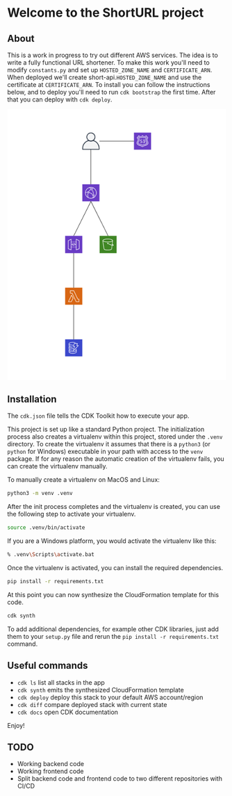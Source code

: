 
# Welcome to the ShortURL project

## About

This is a work in progress to try out different AWS services.  The idea is to write a fully functional URL shortener. To make this work you'll need to modify `constants.py` and set up `HOSTED_ZONE_NAME` and `CERTIFICATE_ARN`. When deployed we'll create short-api.`HOSTED_ZONE_NAME` and use the certificate at `CERTIFICATE_ARN`. To install you can follow the instructions below, and to deploy you'll need to run `cdk bootstrap` the first time. After that you can deploy with `cdk deploy`.

![Infrastructure](/images/diagram.png)

## Installation

The `cdk.json` file tells the CDK Toolkit how to execute your app.

This project is set up like a standard Python project.  The initialization
process also creates a virtualenv within this project, stored under the `.venv`
directory.  To create the virtualenv it assumes that there is a `python3`
(or `python` for Windows) executable in your path with access to the `venv`
package. If for any reason the automatic creation of the virtualenv fails,
you can create the virtualenv manually.

To manually create a virtualenv on MacOS and Linux:

```sh
python3 -m venv .venv
```

After the init process completes and the virtualenv is created, you can use the following
step to activate your virtualenv.

```sh
source .venv/bin/activate
```

If you are a Windows platform, you would activate the virtualenv like this:

```sh
% .venv\Scripts\activate.bat
```

Once the virtualenv is activated, you can install the required dependencies.

```sh
pip install -r requirements.txt
```

At this point you can now synthesize the CloudFormation template for this code.

```sh
cdk synth
```

To add additional dependencies, for example other CDK libraries, just add
them to your `setup.py` file and rerun the `pip install -r requirements.txt`
command.

## Useful commands

* `cdk ls`          list all stacks in the app
* `cdk synth`       emits the synthesized CloudFormation template
* `cdk deploy`      deploy this stack to your default AWS account/region
* `cdk diff`        compare deployed stack with current state
* `cdk docs`        open CDK documentation

Enjoy!

## TODO

* Working backend code
* Working frontend code
* Split backend code and frontend code to two different repositories with CI/CD
